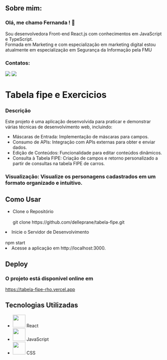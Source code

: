 ## Sobre mim: 
### Olá, me chamo Fernanda ! 👋 
 Sou desenvolvedora Front-end React.js com conhecimentos em JavaScript e TypeScript. </br>
 Formada em Marketing e com especialização em marketing digital estou atualmente em especialização em Segurança da Informação pela FMU
### Contatos:

<div>
<a href = "mailto:fernandadelleprane@gmail.com"><img loading="lazy" src="https://img.shields.io/badge/Gmail-D14836?style=for-the-badge&logo=gmail&logoColor=white" target="_blank" ></a>
<a href="https://www.linkedin.com/in/fernanda-delleprane" target="_blank"><img loading="lazy" src="https://img.shields.io/badge/-LinkedIn-%230077B5?style=for-the-badge&logo=linkedin&logoColor=white" target="_blank"></a>   
</div>

# Tabela fipe e Exercicios
### Descrição
Este projeto é uma aplicação desenvolvida para praticar e demonstrar várias técnicas de desenvolvimento web, incluindo:
<ul>
<li>
  Máscaras de Entrada: Implementação de máscaras para campos.
</li>
<li>
  Consumo de APIs: Integração com APIs externas para obter e enviar dados.
</li>
<li>
  Edição de Conteúdos: Funcionalidade para editar conteúdos dinâmicos.
</li>
<li>
  Consulta à Tabela FIPE: Criação de campos e retorno personalizado a partir de consultas na tabela FIPE de carros.
</li>
</ul>


### Visualização: Visualize os personagens cadastrados em um formato organizado e intuitivo.
## Como Usar
<ul>
  <li>Clone o Repositório </li></br> git clone https://github.com/delleprane/tabela-fipe.git</li></ul>
  
<li>Inicie o Servidor de Desenvolvimento </li></br>npm start</li>

<li>Acesse a aplicação em http://localhost:3000.</li>
</ul>

## Deploy
### O projeto está disponível online em </br>
https://tabela-fipe-rho.vercel.app


## Tecnologias Utilizadas
<ul>
 <li><img loading="lazy" src="https://cdn.jsdelivr.net/gh/devicons/devicon@latest/icons/react/react-original.svg" width="40" height="40"/> React</li> 
  <li><img loading="lazy" src="https://cdn.jsdelivr.net/gh/devicons/devicon@latest/icons/javascript/javascript-original.svg"  width="40" height="40" />
 JavaScript</li>
<li><img  loading="lazy" src="https://cdn.jsdelivr.net/gh/devicons/devicon@latest/icons/css3/css3-original.svg"   width="40" height="40" />
CSS</li>
</ul>

